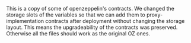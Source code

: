 This is a copy of some of openzeppelin's contracts.
We changed the storage slots of the variables so that we can add them to proxy-implementation contracts after deployment without changing
the storage layout. This means the upgradeability of the contracts was preserved.
Otherwise all the files should work as the original OZ ones.
